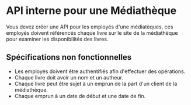 # API interne pour une Médiathèque

Vous devez créer une API pour les employés d'une médiatèques, ces employés doivent référencés chaque livre sur le site de la médiathèque pour examiner les disponibilités des livres.

## Spécifications non fonctionnelles

- Les employés doivent être authentifiés afin d'effectuer des opérations.
- Chaque livre doit avoir un nom et un autheur.
- Chaque livre peut être sujet à un emprun de la part d'un client de la médiathèque.
- Chaque emprun à un date de début et une date de fin.